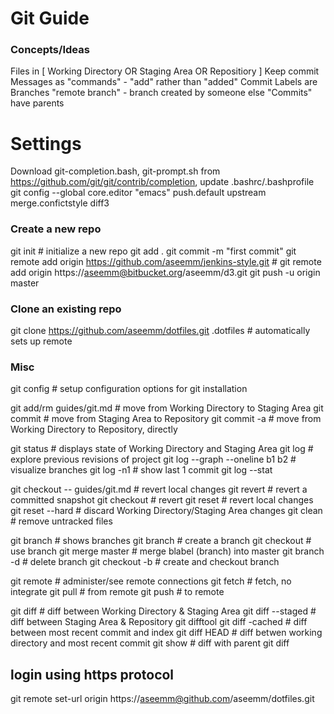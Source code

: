 # Git Guide

### Concepts/Ideas
Files in [ Working Directory OR Staging Area OR Repositiory ]
Keep commit Messages as "commands" - "add" rather than "added"
Commit Labels are Branches
"remote branch" - branch created by someone else
"Commits" have parents

# Settings
Download git-completion.bash, git-prompt.sh from https://github.com/git/git/contrib/completion, update .bashrc/.bashprofile
git config --global core.editor "emacs"
                    push.default upstream
                    merge.confictstyle diff3

### Create a new repo
git init # initialize a new repo
git add .
git commit -m "first commit"
git remote add origin https://github.com/aseemm/jenkins-style.git # git remote add origin https://aseemm@bitbucket.org/aseemm/d3.git
git push -u origin master

### Clone an existing repo
git clone https://github.com/aseemm/dotfiles.git .dotfiles # automatically sets up remote

### Misc
git config # setup configuration options for git installation

git add/rm guides/git.md # move from Working Directory to Staging Area
git commit # move from Staging Area to Repository
git commit -a # move from Working Directory to Repository, directly

git status # displays state of Working Directory and Staging Area
git log # explore previous revisions of project
git log --graph --oneline b1 b2 # visualize branches
git log -n1 # show last 1 commit
git log --stat

git checkout -- guides/git.md # revert local changes
git revert # revert a committed snapshot
git checkout <commitid> # revert
git reset # revert local changes
git reset --hard # discard Working Directory/Staging Area changes
git clean # remove untracked files

git branch # shows branches
git branch <blabel> # create a branch
git checkout <blabel> # use branch
git merge master <blabel> # merge blabel (branch) into master
git branch -d <blabel> # delete branch
git checkout -b <label> # create and checkout branch

git remote # administer/see remote connections
git fetch # fetch, no integrate
git pull # from remote
git push # to remote

git diff # diff between Working Directory & Staging Area
git diff --staged # diff between Staging Area & Repository
git difftool
git diff -cached # diff between most recent commit and index
git diff HEAD # diff betwen working directory and most recent commit
git show <commitid> # diff with parent
git diff <oldcommitid> <newcommitid>

## login using https protocol
git remote set-url origin https://aseemm@github.com/aseemm/dotfiles.git
